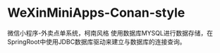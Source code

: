 # WeXinMiniApps-Conan-style
微信小程序-外卖点单系统，柯南风格
使用数据库MYSQL进行数据存储，在SpringRoot中使用JDBC数据库驱动来建立与数据库的连接查询。
